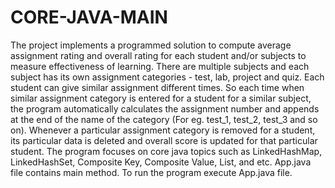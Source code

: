 # CORE-JAVA-MAIN
The project implements a programmed solution to compute average assignment rating and overall rating for each student and/or subjects to measure effectiveness of learning.  There are multiple subjects and each subject has its own assignment categories - test, lab, project and quiz. Each student can give similar assignment different times. So each time when similar assignment category is entered for a student for a similar subject, the program automatically calculates the assignment number and appends at the end of the name of the category (For eg. test_1, test_2, test_3 and so on).  Whenever a particular assignment category is removed for a student, its particular data is deleted and overall score is updated for that particular student.  The program focuses on core java topics such as LinkedHashMap, LinkedHashSet, Composite Key, Composite Value, List, and etc.  App.java file contains main method. To run the program execute App.java file.
